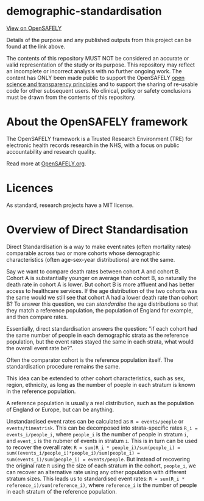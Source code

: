 # demographic-standardisation

[View on OpenSAFELY](https://jobs.opensafely.org/repo/https%253A%252F%252Fgithub.com%252Fopensafely%252Fdemographic-standardisation)

Details of the purpose and any published outputs from this project can be found at the link above.

The contents of this repository MUST NOT be considered an accurate or valid representation of the study or its purpose. 
This repository may reflect an incomplete or incorrect analysis with no further ongoing work.
The content has ONLY been made public to support the OpenSAFELY [open science and transparency principles](https://www.opensafely.org/about/#contributing-to-best-practice-around-open-science) and to support the sharing of re-usable code for other subsequent users.
No clinical, policy or safety conclusions must be drawn from the contents of this repository.

# About the OpenSAFELY framework

The OpenSAFELY framework is a Trusted Research Environment (TRE) for electronic
health records research in the NHS, with a focus on public accountability and
research quality.

Read more at [OpenSAFELY.org](https://opensafely.org).

# Licences
As standard, research projects have a MIT license. 


# Overview of Direct Standardisation

Direct Standardisation is a way to make event rates (often mortality rates) comparable across two or more cohorts whose demographic characteristics (often age-sex-year distributions) are not the same. 

Say we want to compare death rates between cohort A and cohort B. Cohort A is substantially younger on average than cohort B, so naturally the death rate in cohort A is lower. But cohort B is more affluent and has better access to healthcare services. If the age distribution of the two cohorts was the same would we still see that cohort A had a lower death rate than cohort B? To answer this question, we can _standardise_ the age distributions so that they match a reference population, the population of England for example, and then compare rates. 

Essentially, direct standardisation answers the question: "if each cohort had the same number of people in each demographic strata as the reference population, but the event rates stayed the same in each strata, what would the overall event rate be?". 

Often the comparator cohort is the reference population itself. The standardisation procedure remains the same. 

This idea can be extended to other cohort characteristics, such as sex, region, ethnicity, as long as the number of poeple in each stratum is known in the reference population. 

A reference population is usually a real distribution, such as the population of England or Europe, but can be anything.

Unstandardised event rates can be calculated as `R = events/people` or `events/timeatrisk`. This can be decomposed into strata-specific rates `R_i = events_i/people_i`, where `people_i` is the number of people in stratum `i`, and `event_i` is the nubmer of events in stratum `i`. This is in turn can be used to recover the overall rate: `R = sum(R_i * people_i)/sum(people_i) = sum((events_i/people_i)*people_i)/sum(people_i) = sum(events_i)/sum(people_i) = events/people`. But instead of recovering the original rate `R` using the size of each stratum in the cohort, `people_i`, we can recover an alternative rate using any other population with different stratum sizes. This leads us to standardised event rates: `R = sum(R_i * reference_i)/sum(reference_i)`, where `reference_i` is the number of people in each stratum of the reference population. 






